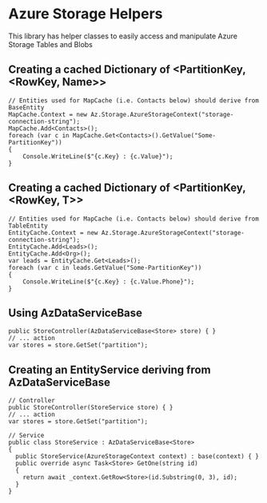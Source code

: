 # Azure Storage Helpers

This library has helper classes to easily access and manipulate Azure Storage Tables and Blobs

## Creating a cached Dictionary of <PartitionKey, <RowKey, Name>>
```
// Entities used for MapCache (i.e. Contacts below) should derive from BaseEntity
MapCache.Context = new Az.Storage.AzureStorageContext("storage-connection-string");
MapCache.Add<Contacts>();
foreach (var c in MapCache.Get<Contacts>().GetValue("Some-PartitionKey"))
{
	Console.WriteLine($"{c.Key} : {c.Value}");
}
```

## Creating a cached Dictionary of <PartitionKey, <RowKey, T>>
```
// Entities used for MapCache (i.e. Contacts below) should derive from TableEntity
EntityCache.Context = new Az.Storage.AzureStorageContext("storage-connection-string");
EntityCache.Add<Leads>();
EntityCache.Add<Org>();
var leads = EntityCache.Get<Leads>();
foreach (var c in leads.GetValue("Some-PartitionKey"))
{
	Console.WriteLine($"{c.Key} : {c.Value.Phone}");
}
```

## Using AzDataServiceBase
```
public StoreController(AzDataServiceBase<Store> store) { }
// ... action
var stores = store.GetSet("partition");
```

## Creating an EntityService deriving from AzDataServiceBase
```
// Controller
public StoreController(StoreService store) { }
// ... action
var stores = store.GetSet("partition");

// Service
public class StoreService : AzDataServiceBase<Store>
{
  public StoreService(AzureStorageContext context) : base(context) { }
  public override async Task<Store> GetOne(string id)
  {
    return await _context.GetRow<Store>(id.Substring(0, 3), id);
  }
}
```
